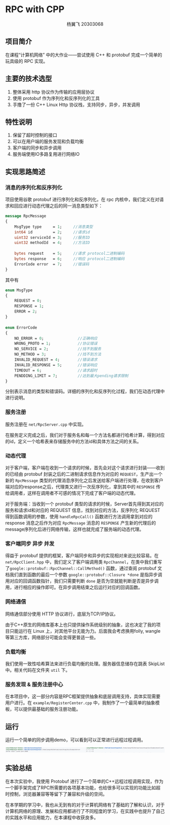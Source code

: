 # RPC with CPP

<p align = "center"> 杨翼飞 20303068 </p>

## 项目简介

在课程“计算机网络” 中的大作业——尝试使用 C++ 和 protobuf 完成一个简单的玩具级的 RPC 实现。

## 主要的技术选型

1. 整体采用 http 协议作为传输的应用层协议
2. 使用 protobuf 作为序列化和反序列化的工具
3. 手撸了一份 C++ Linux Http 协议栈，支持同步，异步，并发调用

## 特性说明

1. 保留了超时控制的接口
2. 可以在用户端的服务发现和负载均衡
3. 客户端的同步和异步调用
4. 服务端使用IO多路复用进行网络IO

## 实现思路简述

### 消息的序列化和反序列化

项目使用谷歌 protobuf 进行序列化和反序列化，在 rpc 内核中，我们定义在对请求和回应进行动态代理之后的同一消息类型如下：

```protobuf
message RpcMessage
{
    MsgType type     = 1;     //消息类型
    int64 id         = 2;     //请求id
    uint32 serviceId = 3;     //服务ID
    uint32 methodId  = 4;     //方法ID

    bytes request    = 5;     //请求 protocol二进制编码
    bytes response   = 6;     //响应 protocol二进制编码
    ErrorCode error  = 7;     //错误码
}
```

其中有
```protobuf
enum MsgType
{
    REQUEST = 0;
    RESPONSE = 1;
    ERROR = 2; 
}

enum ErrorCode
{
    NO_ERROR = 0;               //正确响应
    WRONG_PROTO = 1;            //协议错误
    NO_SERVICE = 2;             //找不到服务
    NO_METHOD = 3;              //找不到方法
    INVALID_REQUEST = 4;        //错误请求
    INVALID_RESPONSE = 5;       //错误响应
    TIMEOUT = 6;                //请求超时
    PENDDING_LIMIT = 7;         //达到最大pending请求限制
}
```

分别表示消息的类型和错误码。详细的序列化和反序列化过程，我们在动态代理中进行说明。

### 服务注册

服务注册在 `net/RpcServer.cpp` 中实现。

在服务定义完成之后，我们对于服务名和每一个方法名都进行哈希计算，得到对应的id，定义一个哈希表来存储服务中的方法id和具体方法之间的关系。

### 动态代理

对于客户端，客户端在收到一个请求的时候，首先会对这个请求进行封装——收到的已经由 protobuf 封装之后的二进制请求信息作为对应的 `REQUEST`，生产出一个新的 `RpcMessage` 类型的代理消息序列化之后发送给客户端进行处理，在收到客户端对应的response之后，代理类又进行一次反序列化，拿到其中的 `RESPONSE` 传给调用者，这样在调用者不可感的情况下完成了客户端的动态代理。

对于服务端：当收到一个 protobuf 类型的请求的时候，Server首先得到其对应的服务和请求id和对应的 REQUEST 信息，找到对应的方法，反序列化 REQUEST 得到函数调用的参数，使用 `handleRpcCall()` 函数进行方法调用拿到对应的 response 消息之后作为对应 `RpcMessage` 消息的 `RESPONSE` 产生新的代理后的message序列化后进行网络传输，这样也就完成了服务端的动态代理。

### 客户端同步 异步 并发

得益于 protobuf 提供的框架，客户端同步和异步的实现相对来说比较容易。在`net/RpcClient.hpp` 中，我们定义了客户端调用类 `RpcChannel`，在类中我们重写了`google::protobuf::RpcChannel::CallMethod()` 函数，通过查阅 protobuf 文档我们直到函数的最后一个参数 `google::protobuf::Closure *done` 是指异步调用对应的回调函数指针，我们只需要判断 `done` 是否为空就能判断是否是异步调用，进行相应的操作即可。在异步调用结束之后运行对应的回调函数。

### 网络通信

网络通信部分使用 HTTP 协议进行，底层为TCP/IP协议。

由于C++原生的网络库基本上也只提供操作系统级别的抽象，这也决定了我的项目只能运行在 Linux 上，对其他平台无能为力。后面我会考虑换用folly, wangle等第三方库，网络部分可能会变得更普适一些。

### 负载均衡

我们使用一致性哈希算法来进行负载均衡的处理。服务器信息储存在跳表 SkipList 中。相关代码在文件夹 `util` 下。

### 服务发现 & 服务注册中心

在本项目中，这一部分内容是RPC框架提供抽象和底层调用支持，具体实现需要用户进行。在 `example/RegisterCenter.cpp` 中，我制作了一个最简单的抽象模板，可以提供最基础的服务注册功能。

## 运行

运行一个简单的同步调用demo，可以看到可以正常进行远程过程调用。

![Img](./doc/1.png)

## 实验总结

在本次实验中，我使用 Protobuf 进行了一个简单的C++远程过程调用实现，作为一个脚手架完成了RPC所需要的各项基本功能，也给很多可以实现的功能比如超时控制，浏览器兼容等等留下了兼容和升级的空间。

在本学期的学习中，我也从无到有的对于计算机网络有了基础的了解和认识，对于计算机网络的原理、发展和应用都进行了不同程度的学习，在实践中也提升了自己的实践水平和应用能力，在本课程中收获良多。